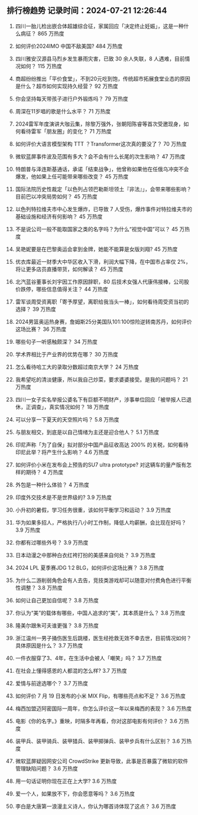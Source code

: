 
## 排行榜趋势 记录时间：2024-07-21 12:26:44
  
  1. 四川一胎儿检出嵌合体超雄综合征，家属回应「决定终止妊娠」，这是一种什么病征？ 865 万热度
    
  2. 如何评价2024IMO 中国不敌美国? 484 万热度
    
  3. 四川雅安汉源县马烈乡发生暴雨灾害，已致 30 余人失联，8 人遇难，目前情况如何？ 115 万热度
    
  4. 商超纷纷推出「平价食堂」，不到20元吃到饱，传统超市拓展食堂业态的原因是什么？超市如何实现持久经营？ 92 万热度
    
  5. 你会坚持每天带孩子进行户外锻炼吗？ 79 万热度
    
  6. 周深在11岁唱的歌是什么水平？ 71 万热度
    
  7. 2024雷军年度演讲大咖云集，除黎万强外，张朝阳陈睿等首次受邀现身，如何看待雷军「朋友圈」的变化？ 71 万热度
    
  8. 如何评价大语言模型架构 TTT ？Transformer这次真的要没了？ 70 万热度
    
  9. 微软蓝屏事件波及范围有多大？会不会有什么长尾的次生影响？ 47 万热度
    
  10. 特朗普与泽连斯基通话，承诺「结束战争」，他曾称如果他在任俄乌冲突不会爆发，他如果上任可能带来哪些改变？ 45 万热度
    
  11. 国际法院历史性裁定「以色列占领巴勒斯坦领土『非法』」，会带来哪些影响？目前巴以冲突局势如何？ 45 万热度
    
  12. 以色列特拉维夫市中心发生爆炸，已导致 7 人受伤，爆炸事件对特拉维夫市的基础设施和经济有何影响？ 45 万热度
    
  13. 不是说公司一般不能取国家之类的名字吗？为什么“视觉中国”可以？ 45 万热度
    
  14. 吴艳妮要是在巴黎奥运会拿到金牌，她能不能算是女版刘翔? 45 万热度
    
  15. 优衣库最近一财季大中华区收入下滑，利润大幅下降，在中国市占率仅 2%，将让更多店员直播带货，如何解读？ 45 万热度
    
  16. 北汽蓝谷董事长刘宇因工作原因辞职，80 后技术女强人代康伟接棒，公司股价跌停，哪些信息值得关注？ 44 万热度
    
  17. 雷军谈周受资离职「寄予厚望，离职给我当头一棒」，如何看待周受资当初的选择？ 39 万热度
    
  18. 2024男篮奥运热身赛，詹姆斯25分美国队101:100惊险逆转南苏丹，如何评价这场比赛？ 36 万热度
    
  19. 哪些句子一听感触颇深？ 34 万热度
    
  20. 学术界相比于产业界的优势在哪？ 30 万热度
    
  21. 怎么看待哈工大的录取分数超过南京大学？ 24 万热度
    
  22. 我希望吃的清淡健康，所以我自己炒菜，要求婆婆接受。是我的问题吗？ 21 万热度
    
  23. 四川一女子实名举报公婆名下有巨额不明财产，涉事单位回应「被举报人已退休，正调查」，真实情况如何？ 18 万热度
    
  24. 可以分享一下夏天的天空照片吗？ 5.8 万热度
    
  25. 与朋友相交，到底是以自己情绪为主还是迎合他人？ 5.1 万热度
    
  26. 印尼声称「为了自保」拟对部分中国产品征收高达 200% 的关税，如何看待印尼此举？将产生什么影响？ 4.6 万热度
    
  27. 如何评价小米在发布会上预告的SU7 ultra prototype? 对这辆车的量产版有怎样的期待？ 4 万热度
    
  28. 外包是一种什么体验？ 4 万热度
    
  29. 印度外交技术是不是世界级的? 3.9 万热度
    
  30. 小升初的暑假，学习任务很重，该如何平衡学习和运动？ 3.9 万热度
    
  31. 华为如果多招人，严格执行八小时工作制，降低人均薪酬，会比现在好吗？ 3.9 万热度
    
  32. 你都有过哪些外号？ 3.9 万热度
    
  33. 日本动漫之中那种白衣红袴打扮的美感来自何处？ 3.9 万热度
    
  34. 2024 LPL 夏季赛JDG 1:2 BLG，如何评价这场比赛？ 3.8 万热度
    
  35. 为什么二游削弱角色会有人去告，竞技类游戏却可以随意对付费角色进行平衡性调整？ 3.8 万热度
    
  36. 如何让自己更加自信呢？ 3.8 万热度
    
  37. 你认为“美”的载体有哪些，中国人追求的“美”，其本质是什么？ 3.8 万热度
    
  38. 隆美尔跟朱可夫谁更强？ 3.8 万热度
    
  39. 浙江温州一男子捅伤医生后跳楼，医生经抢救无效不幸去世，目前情况如何？具体原因是什么？ 3.7 万热度
    
  40. 一件衣服穿了3、4年，在生活中会被人「嘲笑」吗？ 3.7 万热度
    
  41. 在社会上懂得感恩的人都混的怎么样? 3.7 万热度
    
  42. 爱情与前途选哪个？ 3.7 万热度
    
  43. 如何评价 7 月 19 日发布的小米 MIX Flip，有哪些亮点和不足？ 3.6 万热度
    
  44. 梅西加盟迈阿密国际一周年，你怎么评价这一年以来梅西的表现？ 3.6 万热度
    
  45. 电影《你的名字。》重映，时隔多年再看，你对这部电影有何评价？ 3.6 万热度
    
  46. 装甲兵、装甲骑兵、装甲猎兵、装甲掷弹兵、装甲步兵有什么区别？ 3.6 万热度
    
  47. 微软蓝屏疑因网安公司 CrowdStrike 更新导致，此事是否暴露了微软的软件管理缺陷问题？ 3.6 万热度
    
  48. 用一句话证明你现在正在上大学? 3.6 万热度
    
  49. 爱一个人，如果放不下，你会愿意等吗？ 3.6 万热度
    
  50. 李白是大唐第一浪漫主义诗人，你认为哪首诗体现了这点？ 3.6 万热度
    